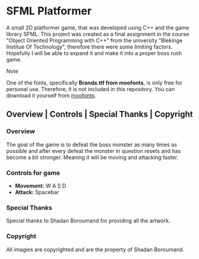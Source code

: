 # SFML Platformer

A small 2D platformer game, that was developed using C++ and the game library SFML. This project was created as a final assignment in the course "Object Oriented Programming with C++" from the university "Blekinge Institue Of Technology", therefore there were some limiting factors. Hopefully I will be able to expand it and make it into a proper boss rush game.
> [!NOTE]
> One of the fonts, specifically **Branda.ttf from moofonts**, is only free for personal use. Therefore, it is not included in this repository. You can download it yourself from [moofonts](https://moofonts.com/).
## Overview | Controls | Special Thanks | Copyright

### Overview
The goal of the game is to defeat the boss monster as many times as possible and after every defeat the monster in question resets and has become a bit stronger. Meaning it will be moving and attacking faster.



### Controls for game
- **Movement:** W A S D
- **Attack:** Spacebar

### Special Thanks
Special thanks to Shadan Boroumand for providing all the artwork.

### Copyright
All imagies are copyrighted and are the property of Shadan Boroumand.
